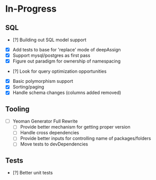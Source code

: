 In-Progress
=============

SQL
----------------------
- [?] Building out SQL model support
- [X] Add tests to base for 'replace' mode of deepAssign
- [X] Support mysql/postgres as first pass
- [X] Figure out paradigm for ownership of namespacing
- [?] Look for query optimization opportunities
- [X] Basic polymorphism support
- [X] Sorting/paging
- [X] Handle schema changes (columns added removed)
 
Tooling
-----------------------
- [ ] Yeoman Generator Full Rewrite
  - [ ] Provide better mechanism for getting proper version
  - [ ] Handle cross dependencies
  - [ ] Provide better inputs for controlling name of packages/folders
  - [ ] Move tests to devDependencies

Tests
--------------
- [?] Better unit tests